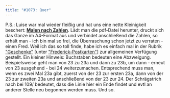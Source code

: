 ```yaml
---
title: "#1073: Quer"
---
```


P.S.:
Luise war mal wieder fleißig und hat uns eine nette Kleinigkeit beschert: <a href="http://www.fonflatter.de/karten"><strong>Malen nach Zahlen</strong></a>. 
Lädt man die pdf-Datei herunter, druckt sich das Ganze im A4-Format aus und verbindet anschließend die Zahlen, so erhält man - ich bin mal so frei, die Überraschung schon jetzt zu verraten - einen Fred. 
Weil ich das so toll finde, habe ich es einfach mal in der Rubrik <a href="http://www.fonflatter.de/geschenke">"Geschenke"</a> [unter <a href="http://www.fonflatter.de/karten">"Frederick-Postkarten"</a>] zur allgemeinen Verfügung gestellt.
<span class="small">Ein kleiner Hinweis: Buchstaben bedeuten eine Abzweigung. Beispielsweise geht man von 23 zu 23a und dann zu 23b, um dann - erneut von 23 ausgehend - bei 24 weiterzumachen. Entsprechend muss man, wenn es zwei Mal 23a gibt, zuerst von der 23 zur ersten 23a, dann von der 23 zur zweiten 23a und anschließend von der 23 zur 24. Der Schrägstrich nach bei 109/ bedeutet, dass die Linie hier ein Ende findet und evtl an anderer Stelle neu begonnen werden muss.</span>
Und so.
